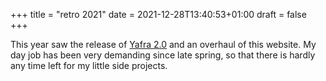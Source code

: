 +++
title = "retro 2021"
date =  2021-12-28T13:40:53+01:00
draft = false
+++

This year saw the release of [Yafra 2.0](https://unsignedpixel.com/yafra) and an overhaul of this website. My day job has been very demanding since late spring, so that there is hardly any time left for my little side projects.
